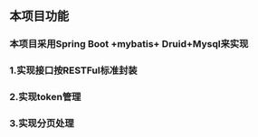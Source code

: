 ## 本项目功能
### 本项目采用Spring Boot +mybatis+ Druid+Mysql来实现
### 1.实现接口按RESTFul标准封装
### 2.实现token管理
### 3.实现分页处理